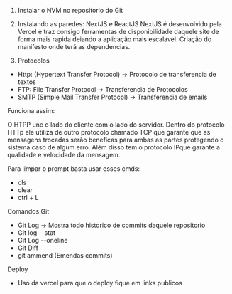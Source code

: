 1. Instalar o NVM no repositorio do Git

2. Instalando as paredes: NextJS e ReactJS
NextJS é desenvolvido pela Vercel e traz consigo ferramentas de disponibilidade daquele site de forma mais rapida deiando a aplicação mais escalavel.
Criação do manifesto onde terá as dependencias.

3. Protocolos
- Http: (Hypertext Transfer Protocol) -> Protocolo de transferencia de textos
- FTP: File Transfer Protocol -> Transferencia de Protocolos
- SMTP (Simple Mail Transfer Protocol) -> Transferencia de emails

Funciona assim: 

O HTPP une o lado do cliente com o lado do servidor. Dentro do protocolo HTTp ele utiliza de outro protocolo chamado TCP que garante que as mensagens trocadas serão beneficas para ambas as partes protegendo o sistema caso de algum erro. Além disso tem o protocolo IPque garante a qualidade e velocidade da mensagem.

Para limpar o prompt basta usar esses cmds:
- cls
- clear
- ctrl + L

Comandos Git 
- Git Log -> Mostra todo historico de commits daquele repositorio
- Git log --stat
- Git Log --oneline
- Git Diff
- git ammend (Emendas commits)

Deploy
- Uso da vercel para que o deploy fique em links publicos 





